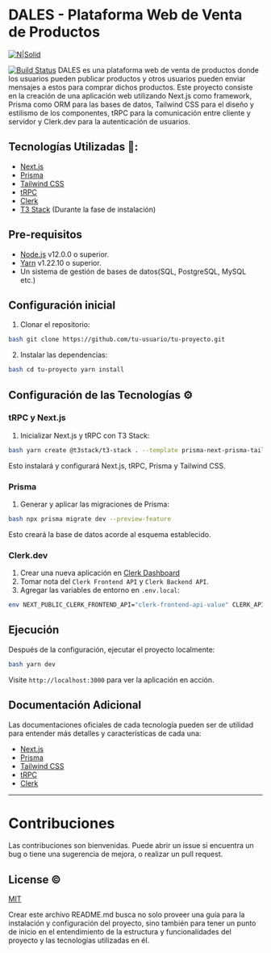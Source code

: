 # DALES - Plataforma Web de Venta de Productos
[![N|Solid](https://seeklogo.com/images/N/next-js-logo-7929BCD36F-seeklogo.com.png)](https://nextjs.org)

[![Build Status](https://travis-ci.org/joemccann/dillinger.svg?branch=master)](https://github.com/DeuxMachin/info-1163)
DALES es una plataforma web de venta de productos donde los usuarios pueden publicar productos y otros usuarios pueden enviar mensajes a estos para comprar dichos productos. Este proyecto consiste en la creación de una aplicación web utilizando Next.js como framework, Prisma como ORM para las bases de datos, Tailwind CSS para el diseño y estilismo de los componentes, tRPC para la comunicación entre cliente y servidor y Clerk.dev para la autenticación de usuarios.

## Tecnologías Utilizadas 🔧:
- [Next.js](https://nextjs.org/)
- [Prisma](https://www.prisma.io/)
- [Tailwind CSS](https://tailwindcss.com/)
- [tRPC](https://trpc.io/)
- [Clerk](https://clerk.dev/)
- [T3 Stack](https://www.npmjs.com/package/@trpc/server) (Durante la fase de instalación)

## Pre-requisitos

- [Node.js](https://nodejs.org/) v12.0.0 o superior.
- [Yarn](https://classic.yarnpkg.com/) v1.22.10 o superior.
- Un sistema de gestión de bases de datos(SQL, PostgreSQL, MySQL etc.)

## Configuración inicial

1. Clonar el repositorio:
```sh
bash git clone https://github.com/tu-usuario/tu-proyecto.git
```
2. Instalar las dependencias:
```sh
bash cd tu-proyecto yarn install
```
## Configuración de las Tecnologías ⚙️

### tRPC y Next.js

1. Inicializar Next.js y tRPC con T3 Stack:
```sh
bash yarn create @t3stack/t3-stack . --template prisma-next-prisma-tailwind-trpc-next
```

Esto instalará y configurará Next.js, tRPC, Prisma y Tailwind CSS.

### Prisma

1. Generar y aplicar las migraciones de Prisma:
```sh
bash npx prisma migrate dev --preview-feature
```

Esto creará la base de datos acorde al esquema establecido.

### Clerk.dev

1. Crear una nueva aplicación en [Clerk Dashboard](https://dashboard.clerk.dev/)
2. Tomar nota del `Clerk Frontend API` y `Clerk Backend API`.
3. Agregar las variables de entorno en `.env.local`:
```sh
env NEXT_PUBLIC_CLERK_FRONTEND_API="clerk-frontend-api-value" CLERK_API_KEY="clerk-backend-api-value"
```

## Ejecución

Después de la configuración, ejecutar el proyecto localmente:
```sh
bash yarn dev
```
Visite `http://localhost:3000` para ver la aplicación en acción.

## Documentación Adicional

Las documentaciones oficiales de cada tecnología pueden ser de utilidad para entender más detalles y características de cada una:

- [Next.js](https://nextjs.org/docs/)
- [Prisma](https://www.prisma.io/docs/)
- [Tailwind CSS](https://tailwindcss.com/docs)
- [tRPC](https://trpc.io/docs/introduction)
- [Clerk](https://docs.clerk.dev/)

----
# Contribuciones
Las contribuciones son bienvenidas. Puede abrir un issue si encuentra un bug o tiene una sugerencia de mejora, o realizar un pull request.


## License ©
[MIT](https://choosealicense.com/licenses/mit/)

Crear este archivo README.md busca no solo proveer una guía para la instalación y configuración del proyecto, sino también para tener un punto de inicio en el entendimiento de la estructura y funcionalidades del proyecto y las tecnologías utilizadas en él.

